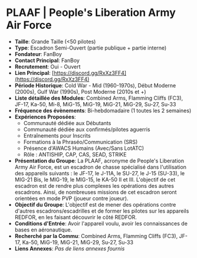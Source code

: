 # PLAAF | People's Liberation Army Air Force

- **Taille**: Grande Taille (<50 pilotes)
- **Type**: Escadron Semi-Ouvert (partie publique + partie interne)
- **Fondateur**: FanBoy
- **Contact Principal**: FanBoy
- **Recrutement**: Oui - Ouvert
- **Lien Principal**: [https://discord.gg/RxXz3FF4](https://discord.gg/RxXz3FF4)
- **Période Historique**: Cold War - Mid (1960-1970s), Début Moderne (2000s), Gulf War (1990s), Post Moderne (2010s et +)
- **Liste détaillée des Modules**: Combined Arms, Flamming Cliffs (FC3), JF-17, Ka-50, Mi-8, MiG-15, MiG-19, MiG-21, MiG-29, Su-27, Su-33
- **Fréquence des évènements**: Bi-hebdomadaire (1 toutes les 2 semaines)
- **Expériences Proposées**:
  - Communauté dédiée aux Débutants
  - Communauté dédiée aux confirmés/pilotes aguerris
  - Entraînements pour Inscrits
  - Formations à la Phraséo/Communication (SRS)
  - Présence d'AWACS Humains (Avec/Sans LotATC)
  - Rôle : ANTISHIP, CAP, CAS, SEAD, STRIKE
- **Présentation du Groupe**: La PLAAF, acronyme de People's Liberation Army Air Force, est un escadron de chasse spécialisé dans l'utilisation des appareils suivants : le JF-17, le J-11A, le SU-27, le J-15 (SU-33), le MIG-21 Bis, le MIG-19, le MIG-15, le KA-50 II et III. L'objectif de cet escadron est de rendre plus complexes les opérations des autres escadrons. Ainsi, de nombreuses missions de cet escadron seront orientées en mode PVP (joueur contre joueur).
- **Objectif du Groupe**: L'objectif est de mener des opérations contre d'autres escadrons/escadrilles et de former les pilotes sur les appareils REDFOR, en les faisant découvrir le côté REDFOR.
- **Conditions d'Entrée**: Avoir l'appareil voulu, avoir les connaissances de bases en aéronautique.
- **Recherché par la Commu**: Combined Arms, Flamming Cliffs (FC3), JF-17, Ka-50, MiG-19, MiG-21, MiG-29, Su-27, Su-33
- **Liens Annexes**: *Pas de liens annexes fournis*